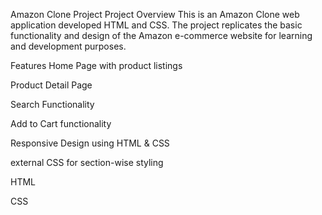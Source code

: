 
Amazon Clone Project
Project Overview
This is an Amazon Clone web application developed  HTML and CSS. The project replicates the basic functionality and design of the Amazon e-commerce website for learning and development purposes.

Features
Home Page with product listings

Product Detail Page

Search Functionality

Add to Cart functionality

Responsive Design using HTML & CSS

external CSS for section-wise styling

HTML

CSS 

